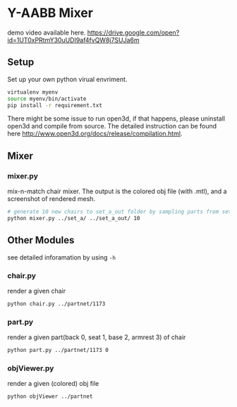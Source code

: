 # Y-AABB Mixer

demo video available here. https://drive.google.com/open?id=1UT0xPRtmY30uUDI9af4fvQW8j7SUJa6m 

## Setup 
Set up your own python virual envriment.
```bash
virtualenv myenv
source myenv/bin/activate
pip install -r requirement.txt
```
There might be some issue to run open3d, if that happens, please uninstall open3d and compile from source. The detailed instruction can be found here http://www.open3d.org/docs/release/compilation.html.

## Mixer
### mixer.py
mix-n-match chair mixer. The output is the colored obj file (with .mtl), and a screenshot of rendered mesh.

```bash
# generate 10 new chairs to set_a_out folder by sampling parts from set_a
python mixer.py ../set_a/ ../set_a_out/ 10
```

## Other Modules
see detailed inforamation by using `-h`
### chair.py
render a given chair
```bash
python chair.py ../partnet/1173
```
### part.py
render a given part(back 0, seat 1, base 2, armrest 3) of chair
```bash
python part.py ../partnet/1173 0
```
### objViewer.py
render a given (colored) obj file
```bash
python objViewer ../partnet
```
